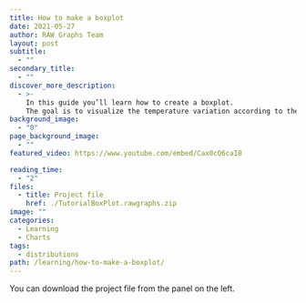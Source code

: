 ```yaml
---
title: How to make a boxplot
date: 2021-05-27
author: RAW Graphs Team
layout: post
subtitle:
  - ""
secondary_title:
  - ""
discover_more_description:
  - >-
    In this guide you’ll learn how to create a boxplot.
    The goal is to visualize the temperature variation according to the weather condition in New York.
background_image:
  - "0"
page_background_image:
  - ""
featured_video: https://www.youtube.com/embed/Cax0cQ6caI8

reading_time:
  - "2"
files:
  - title: Project file
    href: ./TutorialBoxPlot.rawgraphs.zip
image: ""
categories:
  - Learning
  - Charts
tags:
  - distributions
path: /learning/how-to-make-a-boxplot/
---
```


You can download the project file from the panel on the left.
